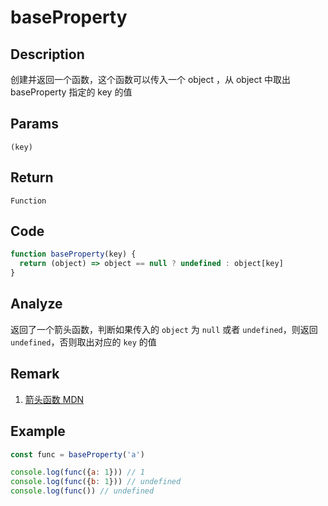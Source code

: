 # baseProperty 

## Description 
创建并返回一个函数，这个函数可以传入一个 object ，从 object 中取出 baseProperty 指定的 key 的值
## Params
`(key)`
## Return
`Function`

## Code
```js
function baseProperty(key) {
  return (object) => object == null ? undefined : object[key]
}
```
## Analyze
返回了一个箭头函数，判断如果传入的 `object` 为 `null` 或者 `undefined`，则返回 `undefined`，否则取出对应的 `key` 的值
## Remark
1. [箭头函数 MDN](https://developer.mozilla.org/zh-CN/docs/Web/JavaScript/Reference/Functions/Arrow_functions)
## Example
```js
const func = baseProperty('a')

console.log(func({a: 1})) // 1
console.log(func({b: 1})) // undefined
console.log(func()) // undefined
```

